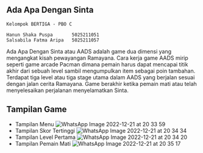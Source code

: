 ## Ada Apa Dengan Sinta
```
Kelompok BERTIGA - PBO C

Hanun Shaka Puspa       5025211051
Salsabila Fatma Aripa   5025211057
```

Ada Apa Dengan Sinta atau AADS adalah game dua dimensi yang mengangkat kisah pewayangan Ramayana. Cara kerja game AADS mirip seperti game arcade Pacman dimana pemain harus dapat mencapai titik akhir dari sebuah level sambil mengumpulkan item sebagai poin tambahan. Terdapat tiga level atau tiga stage utama dalam AADS yang berjalan sesuai dengan jalan cerita Ramayana. Game berakhir ketika pemain mati atau telah menyelesaikan perjalanan menyelamatkan Sinta.

## Tampilan Game
- Tampilan Menu
![WhatsApp Image 2022-12-21 at 20 33 59](https://user-images.githubusercontent.com/86915430/208919793-3990fec5-d6b9-4ce5-9d34-f3464bedb64d.jpeg)
- Tampilan Skor Tertinggi
![WhatsApp Image 2022-12-21 at 20 34 34](https://user-images.githubusercontent.com/86915430/208919832-578b5ef3-6265-4aeb-91ef-4a1972f6000e.jpeg)
- Tampilan Level Pertama
![WhatsApp Image 2022-12-21 at 20 34 20](https://user-images.githubusercontent.com/86915430/208919858-9f857dab-2ae8-43fe-9e55-bafc2f6fec7c.jpeg)
- Tampilan Pemain Mati
![WhatsApp Image 2022-12-21 at 20 35 17](https://user-images.githubusercontent.com/86915430/208919898-dd70eaab-58ed-4803-96ff-ba2ae11344c0.jpeg)
